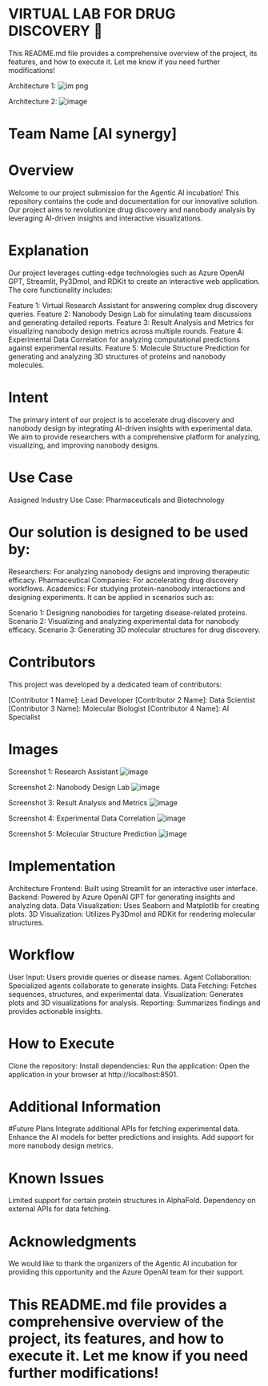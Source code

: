 # VIRTUAL LAB FOR DRUG DISCOVERY 🧪 
This README.md file provides a comprehensive overview of the project, its features, and how to execute it. Let me know if you need further modifications!

Architecture 1:
![im png](https://github.com/user-attachments/assets/9dd122be-7735-4ea6-8d34-ac27574ddf71)

Architecture 2:
![image](https://github.com/user-attachments/assets/7ed001f6-22b5-413e-bfeb-e08afea6b83a)

# Team Name [AI synergy]

# Overview
Welcome to our project submission for the Agentic AI incubation! This repository contains the code and documentation for our innovative solution. Our project aims to revolutionize drug discovery and nanobody analysis by leveraging AI-driven insights and interactive visualizations.

# Explanation
Our project leverages cutting-edge technologies such as Azure OpenAI GPT, Streamlit, Py3Dmol, and RDKit to create an interactive web application. The core functionality includes:

Feature 1: Virtual Research Assistant for answering complex drug discovery queries.
Feature 2: Nanobody Design Lab for simulating team discussions and generating detailed reports.
Feature 3: Result Analysis and Metrics for visualizing nanobody design metrics across multiple rounds.
Feature 4: Experimental Data Correlation for analyzing computational predictions against experimental results.
Feature 5: Molecule Structure Prediction for generating and analyzing 3D structures of proteins and nanobody molecules.
# Intent
The primary intent of our project is to accelerate drug discovery and nanobody design by integrating AI-driven insights with experimental data. We aim to provide researchers with a comprehensive platform for analyzing, visualizing, and improving nanobody designs.

# Use Case
Assigned Industry Use Case: Pharmaceuticals and Biotechnology

# Our solution is designed to be used by:

Researchers: For analyzing nanobody designs and improving therapeutic efficacy.
Pharmaceutical Companies: For accelerating drug discovery workflows.
Academics: For studying protein-nanobody interactions and designing experiments.
It can be applied in scenarios such as:

Scenario 1: Designing nanobodies for targeting disease-related proteins.
Scenario 2: Visualizing and analyzing experimental data for nanobody efficacy.
Scenario 3: Generating 3D molecular structures for drug discovery.
# Contributors
This project was developed by a dedicated team of contributors:

[Contributor 1 Name]: Lead Developer
[Contributor 2 Name]: Data Scientist
[Contributor 3 Name]: Molecular Biologist
[Contributor 4 Name]: AI Specialist
# Images
Screenshot 1: Research Assistant
![image](https://github.com/user-attachments/assets/3e7c124d-29c5-4a57-8fb3-62bdaa1b31be)


Screenshot 2: Nanobody Design Lab
![image](https://github.com/user-attachments/assets/98c20f83-21b1-4a05-bd49-2148650bf63d)


Screenshot 3: Result Analysis and Metrics
![image](https://github.com/user-attachments/assets/26cdb7ef-c13d-4356-8ac8-54969c6a0c89)


Screenshot 4: Experimental Data Correlation
![image](https://github.com/user-attachments/assets/9d9629ca-aaf4-41da-913e-07ba7451e447)


Screenshot 5: Molecular Structure Prediction
![image](https://github.com/user-attachments/assets/33158812-2f20-493f-a28d-4ad2e25ae88e)




# Implementation
Architecture
Frontend: Built using Streamlit for an interactive user interface.
Backend: Powered by Azure OpenAI GPT for generating insights and analyzing data.
Data Visualization: Uses Seaborn and Matplotlib for creating plots.
3D Visualization: Utilizes Py3Dmol and RDKit for rendering molecular structures.
# Workflow
User Input: Users provide queries or disease names.
Agent Collaboration: Specialized agents collaborate to generate insights.
Data Fetching: Fetches sequences, structures, and experimental data.
Visualization: Generates plots and 3D visualizations for analysis.
Reporting: Summarizes findings and provides actionable insights.
# How to Execute
Clone the repository:
Install dependencies:
Run the application:
Open the application in your browser at http://localhost:8501.
# Additional Information
#Future Plans
Integrate additional APIs for fetching experimental data.
Enhance the AI models for better predictions and insights.
Add support for more nanobody design metrics.
# Known Issues
Limited support for certain protein structures in AlphaFold.
Dependency on external APIs for data fetching.
# Acknowledgments
We would like to thank the organizers of the Agentic AI incubation for providing this opportunity and the Azure OpenAI team for their support.

# This README.md file provides a comprehensive overview of the project, its features, and how to execute it. Let me know if you need further modifications!
